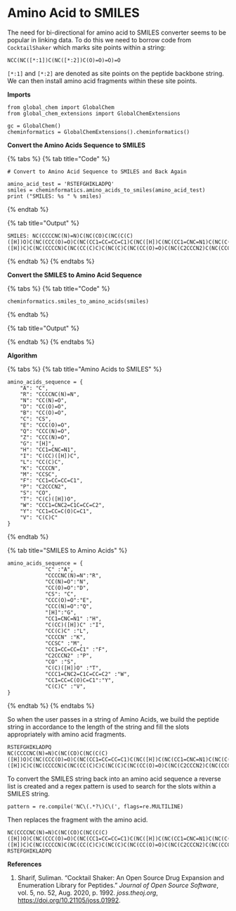 # Amino Acid to SMILES



The need for bi-directional for amino acid to SMILES converter seems to be popular in linking data.  To do this we need to borrow code from `CocktailShaker` which marks site points within a string:

```
NCC(NC([*:1])C(NC([*:2])C(O)=O)=O)=O
```

`[*:1]` and `[*:2]` are denoted as site points on the peptide backbone string. We can then install amino acid fragments within these site points.&#x20;

**Imports**

```
from global_chem import GlobalChem
from global_chem_extensions import GlobalChemExtensions

gc = GlobalChem()
cheminformatics = GlobalChemExtensions().cheminformatics()
```

**Convert the Amino Acids Sequence to SMILES**

{% tabs %}
{% tab title="Code" %}
```
# Convert to Amino Acid Sequence to SMILES and Back Again

amino_acid_test = 'RSTEFGHIKLADPQ'
smiles = cheminformatics.amino_acids_to_smiles(amino_acid_test)
print ("SMILES: %s " % smiles)
```
{% endtab %}

{% tab title="Output" %}
```
SMILES: NC(CCCCNC(N)=N)C(NC(CO)C(NC(C(C)([H])O)C(NC(CCC(O)=O)C(NC(CC1=CC=CC=C1)C(NC([H])C(NC(CC1=CNC=N1)C(NC(C(CC)([H])C)C(NC(CCCCN)C(NC(CC(C)C)C(NC(C)C(NC(CC(O)=O)C(NC(C2CCCN2)C(NC(CCC(N)=O)C(NCC(O)=O)=O)=O)=O)=O)=O)=O)=O)=O)=O)=O)=O)=O)=O)=O 
```
{% endtab %}
{% endtabs %}

**Convert the SMILES to Amino Acid Sequence**&#x20;

{% tabs %}
{% tab title="Code" %}
```
cheminformatics.smiles_to_amino_acids(smiles)
```
{% endtab %}

{% tab title="Output" %}

{% endtab %}
{% endtabs %}

**Algorithm**&#x20;

{% tabs %}
{% tab title="Amino Acids to SMILES" %}
```
amino_acids_sequence = {
    "A": "C",
    "R": "CCCCNC(N)=N",
    "N": "CC(N)=O",
    "D": "CC(O)=O",
    "B": "CC(O)=O",
    "C": "CS",
    "E": "CCC(O)=O",
    "Q": "CCC(N)=O",
    "Z": "CCC(N)=O",
    "G": "[H]",
    "H": "CC1=CNC=N1",
    "I": "C(CC)([H])C",
    "L": "CC(C)C",
    "K": "CCCCN",
    "M": "CCSC",
    "F": "CC1=CC=CC=C1",
    "P": "C2CCCN2",
    "S": "CO",
    "T": "C(C)([H])O",
    "W": "CCC1=CNC2=C1C=CC=C2",
    "Y": "CC1=CC=C(O)C=C1",
    "V": "C(C)C"
}
```
{% endtab %}

{% tab title="SMILES to Amino Acids" %}
```
amino_acids_sequence = {
            "C" :"A",
            "CCCCNC(N)=N":"R",
            "CC(N)=O":"N",
            "CC(O)=O":"D",
            "CS": "C",
            "CCC(O)=O":"E",
            "CCC(N)=O":"Q",
            "[H]":"G",
            "CC1=CNC=N1" :"H",
            "C(CC)([H])C" :"I",
            "CC(C)C" :"L",
            "CCCCN" :"K",
            "CCSC" :"M",
            "CC1=CC=CC=C1" :"F",
            "C2CCCN2" :"P",
            "CO" :"S",
            "C(C)([H])O" :"T",
            "CCC1=CNC2=C1C=CC=C2" :"W",
            "CC1=CC=C(O)C=C1":"Y",
            "C(C)C" :"V",
}
```
{% endtab %}
{% endtabs %}



So when the user passes in a string of Amino Acids, we build the peptide string in accordance to the length of the string and fill the slots appropriately with amino acid fragments.&#x20;

```
RSTEFGHIKLADPQ
NC(CCCCNC(N)=N)C(NC(CO)C(NC(C(C)([H])O)C(NC(CCC(O)=O)C(NC(CC1=CC=CC=C1)C(NC([H])C(NC(CC1=CNC=N1)C(NC(C(CC)([H])C)C(NC(CCCCN)C(NC(CC(C)C)C(NC(C)C(NC(CC(O)=O)C(NC(C2CCCN2)C(NC(CCC(N)=O)C(NCC(O)=O)=O)=O)=O)=O)=O)=O)=O)=O)=O)=O)=O)=O)=O)=O
```

To convert the SMILES string back into an amino acid sequence a reverse list is created and a regex pattern is used to search for the slots within a SMILES string.&#x20;

```
pattern = re.compile('NC\(.*?\)C\(', flags=re.MULTILINE)
```

Then replaces the fragment with the amino acid.&#x20;

```
NC(CCCCNC(N)=N)C(NC(CO)C(NC(C(C)([H])O)C(NC(CCC(O)=O)C(NC(CC1=CC=CC=C1)C(NC([H])C(NC(CC1=CNC=N1)C(NC(C(CC)([H])C)C(NC(CCCCN)C(NC(CC(C)C)C(NC(C)C(NC(CC(O)=O)C(NC(C2CCCN2)C(NC(CCC(N)=O)C(NCC(O)=O)=O)=O)=O)=O)=O)=O)=O)=O)=O)=O)=O)=O)=O)=O
RSTEFGHIKLADPQ
```

**References**

1. Sharif, Suliman. “Cocktail Shaker: An Open Source Drug Expansion and Enumeration Library for Peptides.” _Journal of Open Source Software_, vol. 5, no. 52, Aug. 2020, p. 1992. _joss.theoj.org_, https://doi.org/10.21105/joss.01992.
